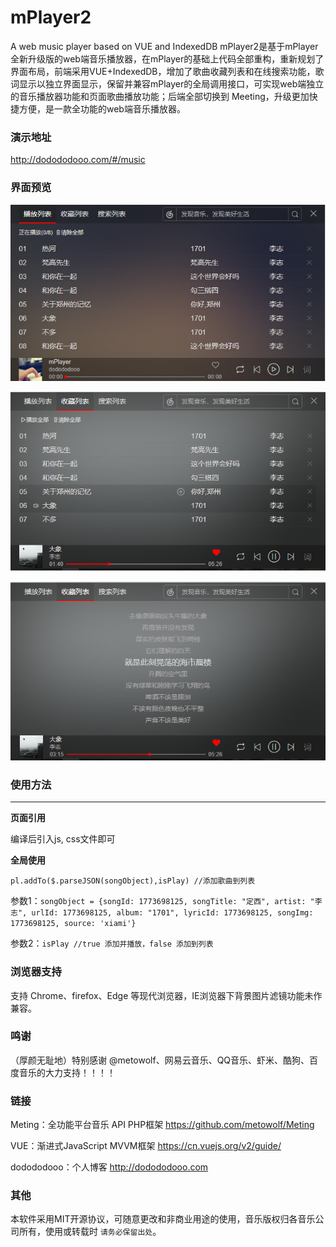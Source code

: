 mPlayer2
========
A web music player based on VUE and IndexedDB
mPlayer2是基于mPlayer全新升级版的web端音乐播放器，在mPlayer的基础上代码全部重构，重新规划了界面布局，前端采用VUE+IndexedDB，增加了歌曲收藏列表和在线搜索功能，歌词显示以独立界面显示，保留并兼容mPlayer的全局调用接口，可实现web端独立的音乐播放器功能和页面歌曲播放功能；后端全部切换到 Meeting，升级更加快捷方便，是一款全功能的web端音乐播放器。


### 演示地址
http://dodododooo.com/#/music

### 界面预览
![列表界面](https://github.com/dodododooo/mPlayer2/blob/master/images/playlist.png)

![播放界面](https://github.com/dodododooo/mPlayer2/blob/master/images/playing.png)

![歌词界面](https://github.com/dodododooo/mPlayer2/blob/master/images/lrc.png)

### 使用方法
----
**页面引用**

 编译后引入js, css文件即可

**全局使用**

```pl.addTo($.parseJSON(songObject),isPlay) //添加歌曲到列表```

参数1：```songObject = {songId: 1773698125, songTitle: "定西", artist: "李志", urlId: 1773698125, album: "1701", lyricId: 1773698125, songImg: 1773698125, source: 'xiami'}```

参数2：```isPlay //true 添加并播放，false 添加到列表```

### 浏览器支持
支持 Chrome、firefox、Edge 等现代浏览器，IE浏览器下背景图片滤镜功能未作兼容。

### 鸣谢
（厚颜无耻地）特别感谢 @metowolf、网易云音乐、QQ音乐、虾米、酷狗、百度音乐的大力支持！！！！

### 链接
Meting：全功能平台音乐 API PHP框架 https://github.com/metowolf/Meting

VUE：渐进式JavaScript MVVM框架 https://cn.vuejs.org/v2/guide/

dodododooo：个人博客 http://dodododooo.com

### 其他
本软件采用MIT开源协议，可随意更改和非商业用途的使用，音乐版权归各音乐公司所有，使用或转载时 ```请务必保留出处```。
